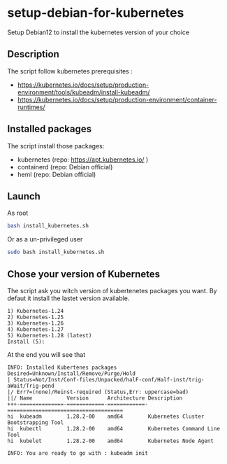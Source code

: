 # setup-debian-for-kubernetes
Setup Debian12 to install the kubernetes version of your choice

## Description
The script follow kubernetes prerequisites :
- https://kubernetes.io/docs/setup/production-environment/tools/kubeadm/install-kubeadm/
- https://kubernetes.io/docs/setup/production-environment/container-runtimes/

## Installed packages
The script install those packages:
- kubernetes (repo: https://apt.kubernetes.io/ )
- containerd (repo: Debian official)
- heml (repo: Debian official)

## Launch
As root
```bash
bash install_kubernetes.sh
```

Or as a un-privileged user
```bash
sudo bash install_kubernetes.sh
```

## Chose your version of Kubernetes
The script ask you witch version of kubertenetes packages you want.
By defaut it install the lastet version available.
```
1) Kubernetes-1.24
2) Kubernetes-1.25
3) Kubernetes-1.26
4) Kubernetes-1.27
5) Kubernetes-1.28 (latest)
Install (5):
```

At the end you will see that
```
INFO: Installed Kubertenes packages
Desired=Unknown/Install/Remove/Purge/Hold
| Status=Not/Inst/Conf-files/Unpacked/halF-conf/Half-inst/trig-aWait/Trig-pend
|/ Err?=(none)/Reinst-required (Status,Err: uppercase=bad)
||/ Name           Version      Architecture Description
+++-==============-============-============-=====================================
hi  kubeadm        1.28.2-00    amd64        Kubernetes Cluster Bootstrapping Tool
hi  kubectl        1.28.2-00    amd64        Kubernetes Command Line Tool
hi  kubelet        1.28.2-00    amd64        Kubernetes Node Agent

INFO: You are ready to go with : kubeadm init
```

